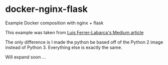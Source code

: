 # docker-nginx-flask
Example Docker composition with nginx + flask

This example was taken from [Luis Ferrer-Labarca's Medium article](https://medium.com/bitcraft/docker-composing-a-python-3-flask-app-line-by-line-93b721105777)

The only difference is I made the python be based off of the Python 2 image instead of Python 3.  Everything else is exactly the same.

Will expand soon ...